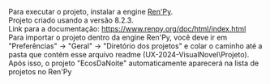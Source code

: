Para executar o projeto, instalar a engine [Ren'Py](https://www.renpy.org/latest.html). 
</br>Projeto criado usando a versão 8.2.3.
</br> Link para a documentação: https://www.renpy.org/doc/html/index.html
</br> Para importar o projeto dentro da engine Ren'Py, você deve ir em "Preferências" -> "Geral" -> "Diretório dos projetos" e colar o caminho até a pasta que contém esse arquivo readme (UX-2024-VisualNovel\Projeto).
</br> Após isso, o projeto "EcosDaNoite" automaticamente aparecerá na lista de projetos no Ren'Py